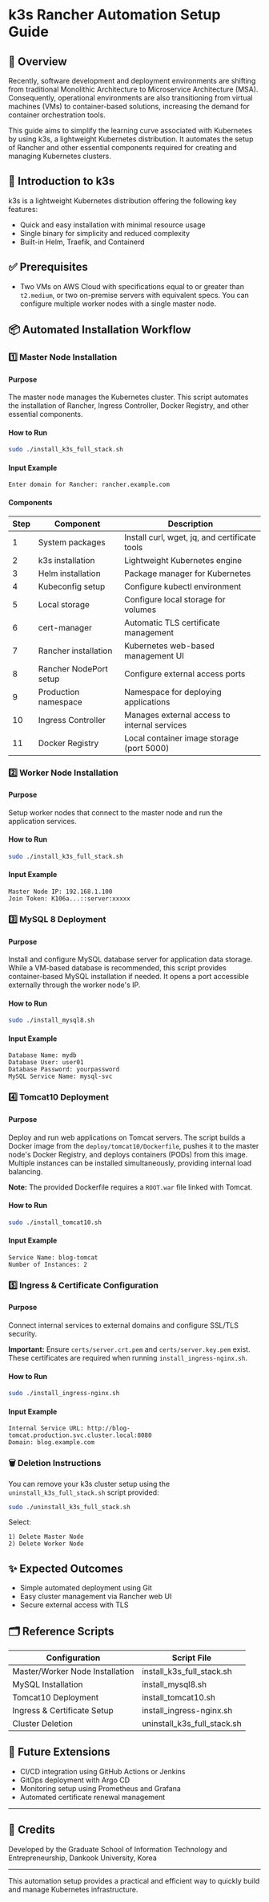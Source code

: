 
# k3s Rancher Automation Setup Guide

## 🚀 Overview

Recently, software development and deployment environments are shifting from traditional Monolithic Architecture to Microservice Architecture (MSA). Consequently, operational environments are also transitioning from virtual machines (VMs) to container-based solutions, increasing the demand for container orchestration tools.

This guide aims to simplify the learning curve associated with Kubernetes by using k3s, a lightweight Kubernetes distribution. It automates the setup of Rancher and other essential components required for creating and managing Kubernetes clusters.

## 📌 Introduction to k3s

k3s is a lightweight Kubernetes distribution offering the following key features:
- Quick and easy installation with minimal resource usage
- Single binary for simplicity and reduced complexity
- Built-in Helm, Traefik, and Containerd

## ✅ Prerequisites

- Two VMs on AWS Cloud with specifications equal to or greater than `t2.medium`, or two on-premise servers with equivalent specs. You can configure multiple worker nodes with a single master node.

## 📦 Automated Installation Workflow

### 1️⃣ Master Node Installation

#### Purpose
The master node manages the Kubernetes cluster. This script automates the installation of Rancher, Ingress Controller, Docker Registry, and other essential components.

#### How to Run
```bash
sudo ./install_k3s_full_stack.sh
```

#### Input Example
```
Enter domain for Rancher: rancher.example.com
```

#### Components
| Step | Component | Description |
|------|-----------|-------------|
| 1 | System packages | Install curl, wget, jq, and certificate tools |
| 2 | k3s installation | Lightweight Kubernetes engine |
| 3 | Helm installation | Package manager for Kubernetes |
| 4 | Kubeconfig setup | Configure kubectl environment |
| 5 | Local storage | Configure local storage for volumes |
| 6 | cert-manager | Automatic TLS certificate management |
| 7 | Rancher installation | Kubernetes web-based management UI |
| 8 | Rancher NodePort setup | Configure external access ports |
| 9 | Production namespace | Namespace for deploying applications |
| 10 | Ingress Controller | Manages external access to internal services |
| 11 | Docker Registry | Local container image storage (port 5000) |

### 2️⃣ Worker Node Installation

#### Purpose
Setup worker nodes that connect to the master node and run the application services.

#### How to Run
```bash
sudo ./install_k3s_full_stack.sh
```

#### Input Example
```
Master Node IP: 192.168.1.100
Join Token: K106a...::server:xxxxx
```

### 3️⃣ MySQL 8 Deployment

#### Purpose
Install and configure MySQL database server for application data storage. While a VM-based database is recommended, this script provides container-based MySQL installation if needed. It opens a port accessible externally through the worker node's IP.

#### How to Run
```bash
sudo ./install_mysql8.sh
```

#### Input Example
```
Database Name: mydb
Database User: user01
Database Password: yourpassword
MySQL Service Name: mysql-svc
```

### 4️⃣ Tomcat10 Deployment

#### Purpose
Deploy and run web applications on Tomcat servers. The script builds a Docker image from the `deploy/tomcat10/Dockerfile`, pushes it to the master node's Docker Registry, and deploys containers (PODs) from this image. Multiple instances can be installed simultaneously, providing internal load balancing.

**Note:** The provided Dockerfile requires a `ROOT.war` file linked with Tomcat.

#### How to Run
```bash
sudo ./install_tomcat10.sh
```

#### Input Example
```
Service Name: blog-tomcat
Number of Instances: 2
```

### 5️⃣ Ingress & Certificate Configuration

#### Purpose
Connect internal services to external domains and configure SSL/TLS security.

**Important:** Ensure `certs/server.crt.pem` and `certs/server.key.pem` exist. These certificates are required when running `install_ingress-nginx.sh`.

#### How to Run
```bash
sudo ./install_ingress-nginx.sh
```

#### Input Example
```
Internal Service URL: http://blog-tomcat.production.svc.cluster.local:8080
Domain: blog.example.com
```

### 🗑️ Deletion Instructions

You can remove your k3s cluster setup using the `uninstall_k3s_full_stack.sh` script provided:

```bash
sudo ./uninstall_k3s_full_stack.sh
```

Select:
```
1) Delete Master Node
2) Delete Worker Node
```

## ✨ Expected Outcomes
- Simple automated deployment using Git
- Easy cluster management via Rancher web UI
- Secure external access with TLS

## 🗂️ Reference Scripts
| Configuration | Script File |
|---------------|-------------|
| Master/Worker Node Installation | install_k3s_full_stack.sh |
| MySQL Installation | install_mysql8.sh |
| Tomcat10 Deployment | install_tomcat10.sh |
| Ingress & Certificate Setup | install_ingress-nginx.sh |
| Cluster Deletion | uninstall_k3s_full_stack.sh |

## 🚧 Future Extensions
- CI/CD integration using GitHub Actions or Jenkins
- GitOps deployment with Argo CD
- Monitoring setup using Prometheus and Grafana
- Automated certificate renewal management

---

## 📌 Credits
Developed by the Graduate School of Information Technology and Entrepreneurship, Dankook University, Korea 

---

This automation setup provides a practical and efficient way to quickly build and manage Kubernetes infrastructure.
